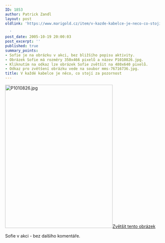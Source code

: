 ```yaml
---
ID: 1853
author: Patrick Zandl
layout: post
oldlink: 'https://www.marigold.cz/item/v-kazde-kabelce-je-neco-co-stoji-za-pozornost

  '
post_date: 2005-10-19 20:00:03
post_excerpt: ''
published: true
summary_points:
- Sofie je na obrázku v akci, bez bližšího popisu aktivity.
- Obrázek Sofie má rozměry 350x466 pixelů a název P1010826.jpg.
- Kliknutím na odkaz lze obrázek Sofie zvětšit na 480x640 pixelů.
- Odkaz pro zvětšení obrázku vede na soubor mms-76716736.jpg.
title: V každé kabelce je něco, co stojí za pozornost
---
```


<div class="box"><img src="/wp-content/uploads/1/thumb-76716736.jpg" alt="P1010826.jpg" width="350" height="466" /><a href="/wp-content/uploads/1/mms-76716736.jpg" title="Zvětšit tento obrázek" onclick="window.open('/wp-content/1/mms-76716736.jpg','Zvětšit tento obrázek','width=480,height=640,directories=no,location=no,menubar=no,scrollbars=no,status=no,toolbar=no,resizable=no');return false">Zvětšit tento obrázek</a></div><p>Sofie v akci - bez dalšího komentáře.
</p>